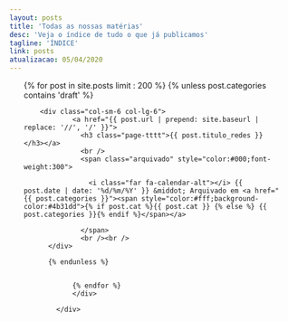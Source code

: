 ```yaml
---
layout: posts
title: 'Todas as nossas matérias'
desc: 'Veja o índice de tudo o que já publicamos'
tagline: 'ÍNDICE'
link: posts
atualizacao: 05/04/2020
---
```




<!-- índice simples de matérias  -->
<div class="container" style="padding: 0 5% 0px;max-width:850px">
          <div class="row">

{% for post in site.posts limit : 200 %}
{% unless post.categories contains 'draft' %}

        <div class="col-sm-6 col-lg-6">
                <a href="{{ post.url | prepend: site.baseurl | replace: '//', '/' }}">
                  <h3 class="page-tttt">{{ post.titulo_redes }}</h3></a>
                  <br />
                  <span class="arquivado" style="color:#000;font-weight:300">

                    <i class="far fa-calendar-alt"></i> {{ post.date | date: '%d/%m/%Y' }} &middot; Arquivado em <a href="{{ post.categories }}"><span style="color:#fff;background-color:#4b31dd">{% if post.cat %}{{ post.cat }} {% else %} {{ post.categories }}{% endif %}</span></a>

                  </span>
                  <br /><br />
          </div>

          {% endunless %}


                {% endfor %}
                </div>

            </div>


<br /><br /><br />

<style>
  .row [class*='col-'] {
  background-clip: content-box;
  min-height: 120px;
  margin-bottom: 10px;
}

.tall {
  height: 160px;
}
.taller {
  height: 200px;
}

</style>

<script type="text/javascript">
  $('.row').masonry({
  itemSelector : '.col-xs-6'
});
</script>
